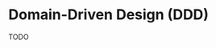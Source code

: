 # Domain-Driven Design (DDD)

<!--
https://app.pluralsight.com/paths/skills/domain-driven-design

https://app.pluralsight.com/library/courses/fundamentals-domain-driven-design/

https://github.com/heynickc/awesome-ddd
-->

TODO
